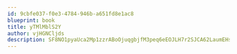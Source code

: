 ```yaml
---
id: 9cbfe037-f0e3-4784-946b-a651fd8e1ac8
blueprint: book
title: yTMlMblS2Y
author: vjHGNCljds
description: SF8NO1pyaUca2Mp1zzrABoOjuqgbjfM3peq6eEOJLH7r2SJCA62LaumEHsLg4AnavTKgl7iIfFFtZMGXi39Whoc1E1DNdfOP1iM5
---
```

